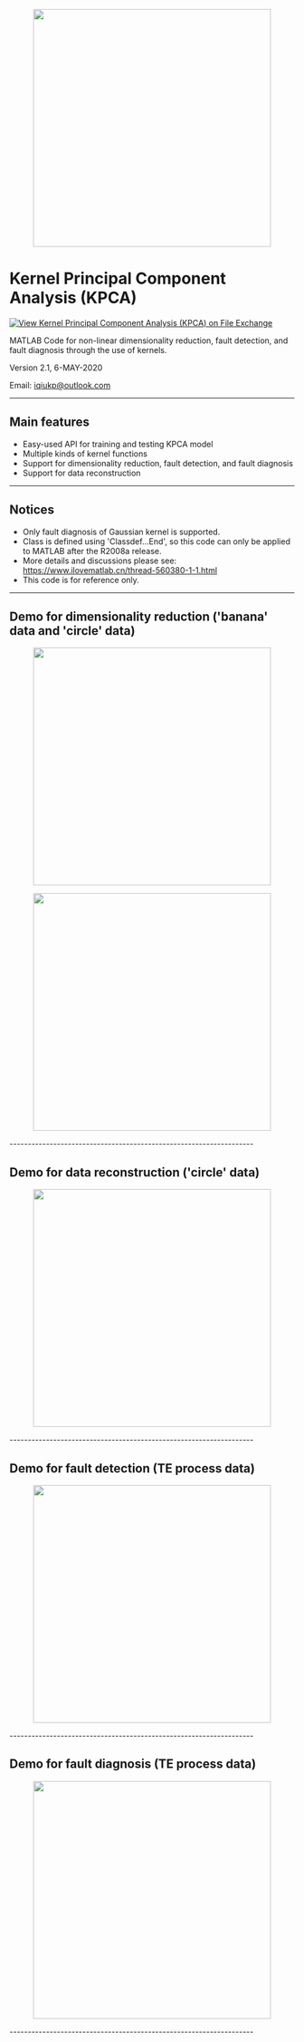 <p align="middle">
  <img src="https://github.com/iqiukp/Kernel-Principal-Component-Analysis-KPCA/blob/master/imgs/banana(re).png" width="420">
</p>

# Kernel Principal Component Analysis (KPCA)  
[![View Kernel Principal Component Analysis (KPCA) on File Exchange](https://www.mathworks.com/matlabcentral/images/matlab-file-exchange.svg)](https://ww2.mathworks.cn/matlabcentral/fileexchange/69378-kernel-principal-component-analysis-kpca)

MATLAB Code for non-linear dimensionality reduction, fault detection, and fault diagnosis through the use of kernels.

Version 2.1, 6-MAY-2020
    
Email: iqiukp@outlook.com

-------------------------------------------------------------------

## Main features

* Easy-used API for training and testing KPCA model
* Multiple kinds of kernel functions
* Support for dimensionality reduction, fault detection, and fault diagnosis
* Support for data reconstruction
-------------------------------------------------------------------

## Notices

* Only fault diagnosis of Gaussian kernel is supported.
* Class is defined using 'Classdef...End', so this code can only be applied to MATLAB after the R2008a release.
* More details and discussions please see: https://www.ilovematlab.cn/thread-560380-1-1.html
* This code is for reference only.

------------------------------------------------------------------


## Demo for dimensionality reduction ('banana' data and 'circle' data)

<p align="middle">
  <img src="https://github.com/iqiukp/Kernel-Principal-Component-Analysis-KPCA/blob/master/imgs/banana.png" width="420">
</p>
<p align="middle">
  <img src="https://github.com/iqiukp/Kernel-Principal-Component-Analysis-KPCA/blob/master/imgs/circle.png" width="420">
</p>
-------------------------------------------------------------------

## Demo for data reconstruction ('circle' data)

<p align="middle">
  <img src="https://github.com/iqiukp/Kernel-Principal-Component-Analysis-KPCA/blob/master/imgs/circle(re).png" width="420">
</p>
-------------------------------------------------------------------

## Demo for fault detection (TE process data)

<p align="middle">
  <img src="https://github.com/iqiukp/Kernel-Principal-Component-Analysis-KPCA/blob/master/imgs/TE_fd.png" width="420">
</p>
-------------------------------------------------------------------

## Demo for fault diagnosis (TE process data)

<p align="middle">
  <img src="https://github.com/iqiukp/Kernel-Principal-Component-Analysis-KPCA/blob/master/imgs/TE_fd_fd.png" width="420">
</p>
-------------------------------------------------------------------
